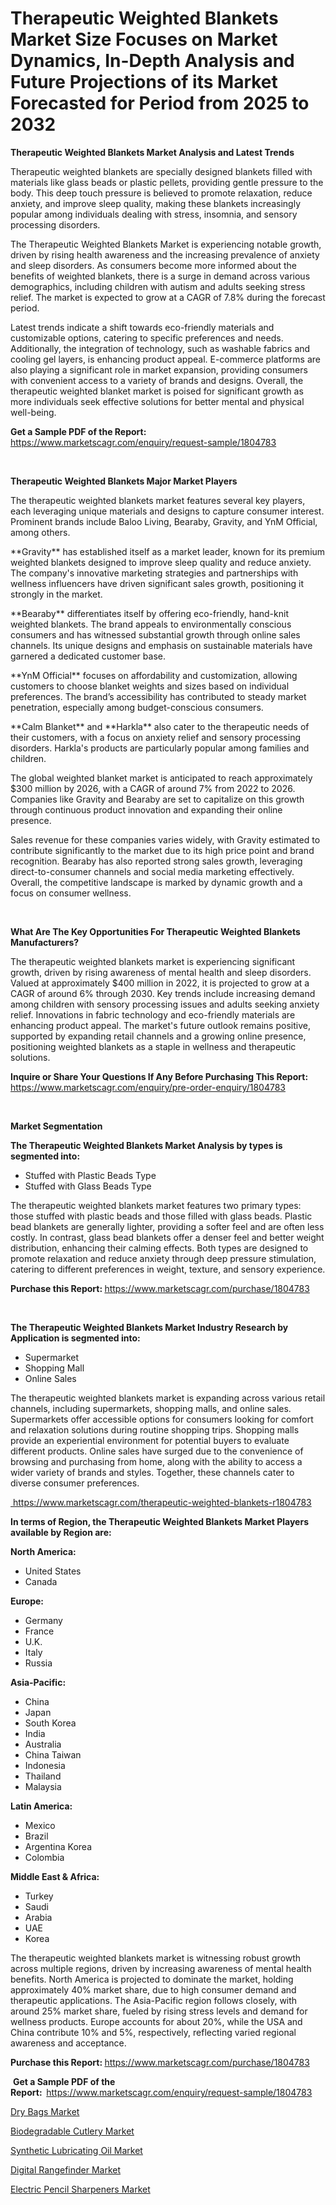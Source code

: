 <p><h1>Therapeutic Weighted Blankets Market Size Focuses on Market Dynamics, In-Depth Analysis and Future Projections of its Market Forecasted for Period from 2025 to 2032</h1></p><p><strong>Therapeutic Weighted Blankets Market Analysis and Latest Trends</strong></p>
<p><p>Therapeutic weighted blankets are specially designed blankets filled with materials like glass beads or plastic pellets, providing gentle pressure to the body. This deep touch pressure is believed to promote relaxation, reduce anxiety, and improve sleep quality, making these blankets increasingly popular among individuals dealing with stress, insomnia, and sensory processing disorders.</p><p>The Therapeutic Weighted Blankets Market is experiencing notable growth, driven by rising health awareness and the increasing prevalence of anxiety and sleep disorders. As consumers become more informed about the benefits of weighted blankets, there is a surge in demand across various demographics, including children with autism and adults seeking stress relief. The market is expected to grow at a CAGR of 7.8% during the forecast period.</p><p>Latest trends indicate a shift towards eco-friendly materials and customizable options, catering to specific preferences and needs. Additionally, the integration of technology, such as washable fabrics and cooling gel layers, is enhancing product appeal. E-commerce platforms are also playing a significant role in market expansion, providing consumers with convenient access to a variety of brands and designs. Overall, the therapeutic weighted blanket market is poised for significant growth as more individuals seek effective solutions for better mental and physical well-being.</p></p>
<p><strong>Get a Sample PDF of the Report:&nbsp;</strong> <a href="https://www.marketscagr.com/enquiry/request-sample/1804783?utm_campaign=2012&utm_medium=2&utm_source=Github&utm_content=ia&utm_term=05042025&utm_id=therapeutic-weighted-blankets">https://www.marketscagr.com/enquiry/request-sample/1804783</a></p>
<p>&nbsp;</p>
<p><strong>Therapeutic Weighted Blankets Major Market Players</strong></p>
<p><p>The therapeutic weighted blankets market features several key players, each leveraging unique materials and designs to capture consumer interest. Prominent brands include Baloo Living, Bearaby, Gravity, and YnM Official, among others.</p><p>**Gravity** has established itself as a market leader, known for its premium weighted blankets designed to improve sleep quality and reduce anxiety. The company's innovative marketing strategies and partnerships with wellness influencers have driven significant sales growth, positioning it strongly in the market.</p><p>**Bearaby** differentiates itself by offering eco-friendly, hand-knit weighted blankets. The brand appeals to environmentally conscious consumers and has witnessed substantial growth through online sales channels. Its unique designs and emphasis on sustainable materials have garnered a dedicated customer base.</p><p>**YnM Official** focuses on affordability and customization, allowing customers to choose blanket weights and sizes based on individual preferences. The brand’s accessibility has contributed to steady market penetration, especially among budget-conscious consumers.</p><p>**Calm Blanket** and **Harkla** also cater to the therapeutic needs of their customers, with a focus on anxiety relief and sensory processing disorders. Harkla's products are particularly popular among families and children.</p><p>The global weighted blanket market is anticipated to reach approximately $300 million by 2026, with a CAGR of around 7% from 2022 to 2026. Companies like Gravity and Bearaby are set to capitalize on this growth through continuous product innovation and expanding their online presence.</p><p>Sales revenue for these companies varies widely, with Gravity estimated to contribute significantly to the market due to its high price point and brand recognition. Bearaby has also reported strong sales growth, leveraging direct-to-consumer channels and social media marketing effectively. Overall, the competitive landscape is marked by dynamic growth and a focus on consumer wellness.</p></p>
<p>&nbsp;</p>
<p><strong>What Are The Key Opportunities For Therapeutic Weighted Blankets Manufacturers?</strong></p>
<p><p>The therapeutic weighted blankets market is experiencing significant growth, driven by rising awareness of mental health and sleep disorders. Valued at approximately $400 million in 2022, it is projected to grow at a CAGR of around 6% through 2030. Key trends include increasing demand among children with sensory processing issues and adults seeking anxiety relief. Innovations in fabric technology and eco-friendly materials are enhancing product appeal. The market's future outlook remains positive, supported by expanding retail channels and a growing online presence, positioning weighted blankets as a staple in wellness and therapeutic solutions.</p></p>
<p><strong>Inquire or Share Your Questions If Any Before Purchasing This Report:</strong> <a href="https://www.marketscagr.com/enquiry/pre-order-enquiry/1804783?utm_campaign=2012&utm_medium=2&utm_source=Github&utm_content=ia&utm_term=05042025&utm_id=therapeutic-weighted-blankets">https://www.marketscagr.com/enquiry/pre-order-enquiry/1804783</a></p>
<p>&nbsp;</p>
<p><strong>Market Segmentation</strong></p>
<p><strong>The Therapeutic Weighted Blankets Market Analysis by types is segmented into:</strong></p>
<p><ul><li>Stuffed with Plastic Beads Type</li><li>Stuffed with Glass Beads Type</li></ul></p>
<p><p>The therapeutic weighted blankets market features two primary types: those stuffed with plastic beads and those filled with glass beads. Plastic bead blankets are generally lighter, providing a softer feel and are often less costly. In contrast, glass bead blankets offer a denser feel and better weight distribution, enhancing their calming effects. Both types are designed to promote relaxation and reduce anxiety through deep pressure stimulation, catering to different preferences in weight, texture, and sensory experience.</p></p>
<p><strong>Purchase this Report:&nbsp;</strong><a href="https://www.marketscagr.com/purchase/1804783?utm_campaign=2012&utm_medium=2&utm_source=Github&utm_content=ia&utm_term=05042025&utm_id=therapeutic-weighted-blankets">https://www.marketscagr.com/purchase/1804783</a></p>
<p>&nbsp;</p>
<p><strong>The Therapeutic Weighted Blankets Market Industry Research by Application is segmented into:</strong></p>
<p><ul><li>Supermarket</li><li>Shopping Mall</li><li>Online Sales</li></ul></p>
<p><p>The therapeutic weighted blankets market is expanding across various retail channels, including supermarkets, shopping malls, and online sales. Supermarkets offer accessible options for consumers looking for comfort and relaxation solutions during routine shopping trips. Shopping malls provide an experiential environment for potential buyers to evaluate different products. Online sales have surged due to the convenience of browsing and purchasing from home, along with the ability to access a wider variety of brands and styles. Together, these channels cater to diverse consumer preferences.</p></p>
<p><a href="https://www.marketscagr.com/therapeutic-weighted-blankets-r1804783?utm_campaign=2012&utm_medium=2&utm_source=Github&utm_content=ia&utm_term=05042025&utm_id=therapeutic-weighted-blankets">&nbsp;https://www.marketscagr.com/therapeutic-weighted-blankets-r1804783</a></p>
<p><strong>In terms of Region, the Therapeutic Weighted Blankets Market Players available by Region are:</strong></p>
<p>
    <p> <strong> North America: </strong>
        <ul>
            <li>United States</li>
            <li>Canada</li>
        </ul>
        </p> 
    <p> <strong> Europe: </strong>
        <ul>
            <li>Germany</li>
            <li>France</li>
            <li>U.K.</li>
            <li>Italy</li>
            <li>Russia</li>
        </ul>
        </p> 
    <p> <strong> Asia-Pacific: </strong>
        <ul>
            <li>China</li>
            <li>Japan</li>
            <li>South Korea</li>
            <li>India</li>
            <li>Australia</li>
            <li>China Taiwan</li>
            <li>Indonesia</li>
            <li>Thailand</li>
            <li>Malaysia</li>
        </ul>
        </p> 
    <p> <strong> Latin America: </strong>
        <ul>
            <li>Mexico</li>
            <li>Brazil</li>
            <li>Argentina Korea</li>
            <li>Colombia</li>
        </ul>
        </p> 
    <p> <strong> Middle East & Africa: </strong>
        <ul>
            <li>Turkey</li>
            <li>Saudi</li>
            <li>Arabia</li>
            <li>UAE</li>
            <li>Korea</li>
        </ul>
    </p>
    </p>
<p><p>The therapeutic weighted blankets market is witnessing robust growth across multiple regions, driven by increasing awareness of mental health benefits. North America is projected to dominate the market, holding approximately 40% market share, due to high consumer demand and therapeutic applications. The Asia-Pacific region follows closely, with around 25% market share, fueled by rising stress levels and demand for wellness products. Europe accounts for about 20%, while the USA and China contribute 10% and 5%, respectively, reflecting varied regional awareness and acceptance.</p></p>
<p><strong>Purchase this Report: </strong><a href="https://www.marketscagr.com/purchase/1804783?utm_campaign=2012&utm_medium=2&utm_source=Github&utm_content=ia&utm_term=05042025&utm_id=therapeutic-weighted-blankets">https://www.marketscagr.com/purchase/1804783</a></p>
<p>&nbsp;<strong>Get a Sample PDF of the Report:&nbsp;&nbsp;</strong><a href="https://www.marketscagr.com/enquiry/request-sample/1804783?utm_campaign=2012&utm_medium=2&utm_source=Github&utm_content=ia&utm_term=05042025&utm_id=therapeutic-weighted-blankets">https://www.marketscagr.com/enquiry/request-sample/1804783</a></p>
<p><strong></strong></p>
<p><p><a href="https://github.com/piskofraisel/Market-Research-Report-List-1/blob/main/dry-bags-market.md?utm_campaign=2012&utm_medium=2&utm_source=Github&utm_content=ia&utm_term=05042025&utm_id=therapeutic-weighted-blankets">Dry Bags Market</a></p><p><a href="https://github.com/grimssummouc/Market-Research-Report-List-1/blob/main/biodegradable-cutlery-market.md?utm_campaign=2012&utm_medium=2&utm_source=Github&utm_content=ia&utm_term=05042025&utm_id=therapeutic-weighted-blankets">Biodegradable Cutlery Market</a></p><p><a href="https://github.com/agemakisel4b/Market-Research-Report-List-1/blob/main/synthetic-lubricating-oil-market.md?utm_campaign=2012&utm_medium=2&utm_source=Github&utm_content=ia&utm_term=05042025&utm_id=therapeutic-weighted-blankets">Synthetic Lubricating Oil Market</a></p><p><a href="https://github.com/fettycahow90/Market-Research-Report-List-1/blob/main/digital-rangefinder-market.md?utm_campaign=2012&utm_medium=2&utm_source=Github&utm_content=ia&utm_term=05042025&utm_id=therapeutic-weighted-blankets">Digital Rangefinder Market</a></p><p><a href="https://github.com/bawksmaedamu/Market-Research-Report-List-1/blob/main/electric-pencil-sharpeners-market.md?utm_campaign=2012&utm_medium=2&utm_source=Github&utm_content=ia&utm_term=05042025&utm_id=therapeutic-weighted-blankets">Electric Pencil Sharpeners Market</a></p></p>